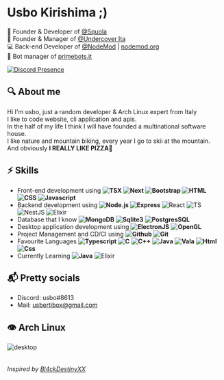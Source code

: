 # Usbo Kirishima ;)

👑 Founder & Developer of [@Squola](https://github.com/Squola)<br>
👑 Founder & Manager of [@Undercover Ita](https://github.com/Undercover-ita)<br>
💻 Back-end Developer of [@NodeMod](https://github.com/NodeMod) | [nodemod.org](https://nodemod.org)<br>
👮 Bot manager of [primebots.it](https://primebots.it)<br>

[![Discord Presence](https://lanyard.cnrad.dev/api/848463685374443530)](https://discord.com/users/848463685374443530)

## 🔍 About me

Hi I'm usbo, just a random developer & Arch Linux expert from Italy<br>
I like to code website, cli application and apis.<br>
In the half of my life I think I will have founded a multinational software house.<br>
I like nature and mountain biking, every year I go to skii at the mountain.<br>
And obviously **I REALLY LIKE PIZZA**🍕

## ⚡ Skills

- Front-end development using **![TSX](https://img.shields.io/badge/-tsx-black?&logo=react) ![Next](https://img.shields.io/badge/-Next.js-black?&logo=next.js) ![Bootstrap](https://img.shields.io/badge/-Bootstrap-black?&logo=bootstrap) ![HTML](https://img.shields.io/badge/-HTML-black?&logo=html5) ![CSS](https://img.shields.io/badge/-CSS-black?&logo=css3) ![Javascript](https://img.shields.io/badge/-Javascript-black?&logo=javascript)**
- Backend development using **![Node.js](https://img.shields.io/badge/-Node.js-black?&logo=node.js) ![Express](https://img.shields.io/badge/-Express-black?&logo=express)** ![React](https://img.shields.io/badge/-React-black?&logo=react) ![TS](https://img.shields.io/badge/-Typescript-black?&logo=typescript) ![NestJS](https://img.shields.io/badge/-Nest.js-black?&logo=nestjs) ![Elixir](https://img.shields.io/badge/-Elixir-black?&logo=elixir)
- Database that I know **![MongoDB](https://img.shields.io/badge/-MongoDB-black?&logo=mongodb)** **![Sqlite3](https://img.shields.io/badge/-SQLite3-black?&logo=sqlite)** **![PostgresSQL](https://img.shields.io/badge/-PostgreSQL-black?&logo=postgresql)** 
- Desktop application development using **![ElectronJS](https://img.shields.io/badge/-Electron-black?&logo=electron)** **![OpenGL](https://img.shields.io/badge/-OpenGL-black?&logo=opengl)**
- Project Management and CD/CI using **![Github](https://img.shields.io/badge/-Github-black?&logo=github) ![Git](https://img.shields.io/badge/-Git-black?&logo=git)**
- Favourite Languages **![Typescript](https://img.shields.io/badge/-Typescript-black?&logo=typescript)** **![C](https://img.shields.io/badge/-C-black?&logo=c)** **![C++](https://img.shields.io/badge/-C++-black?&logo=cplusplus)** **![Java](https://img.shields.io/badge/-Java-black?&logo=java)** **![Vala](https://img.shields.io/badge/-Vala-black?&logo=vala)** **![Html](https://img.shields.io/badge/-HTML-black?&logo=html5)** **![Css](https://img.shields.io/badge/-CSS-black?&logo=css3)**
- Currently Learning **![Java](https://img.shields.io/badge/-Java-black?&logo=java)**  ![Elixir](https://img.shields.io/badge/-Elixir-black?&logo=elixir)

## 📬 Pretty socials

- Discord: usbo#8613
- Mail: usbertibox@gmail.com

## 👁️ Arch Linux
![desktop](https://archcraft.io/images/bspwm/tiles.gif)
<br><br><br>
_Inspired by [Bl4ckDestinyXX](https://github.com/BlackdestinyXX/)_
